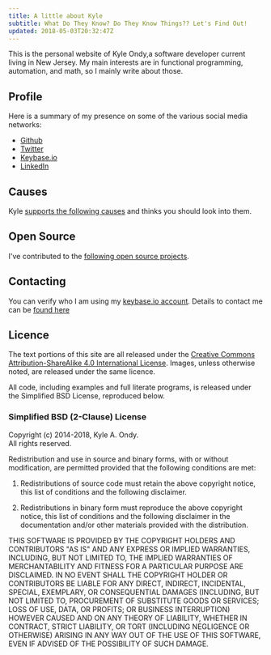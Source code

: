 ```yaml
---
title: A little about Kyle
subtitle: What Do They Know? Do They Know Things?? Let's Find Out!
updated: 2018-05-03T20:32:47Z
---
```


This is the personal website of Kyle Ondy,a software developer current living in New Jersey.
My main interests are in functional programming, automation, and math, so I mainly write about those.

Profile
-------

Here is a summary of my presence on some of the various social media networks:

* [Github](https://github.com/kyleondy)
* [Twitter](https://twitter.com/kyleondy)
* [Keybase.io](https://keybase.io/kyleondy)
* [LinkedIn](https://www.linkedin.com/in/kyleondy)

Causes
------

Kyle [supports the following causes](/support) and thinks you should look into them.

Open Source
----------

I've contributed to the [following open source projects](/opensource).

Contacting
----------

You can verify who I am using my [keybase.io account](https://keybase.io/kyleondy).
Details to contact me can be [found here](/contact)

Licence
-------

The text portions of this site are all released under the
<a rel="license" href="http://creativecommons.org/licenses/by-sa/4.0/">Creative Commons Attribution-ShareAlike 4.0 International License</a>.
Images, unless otherwise noted, are released under the same licence.

All code, including examples and full literate programs, is released under the
Simplified BSD License, reproduced below.

### Simplified BSD (2-Clause) License

Copyright (c) 2014-2018, Kyle A. Ondy.<br />
All rights reserved.

Redistribution and use in source and binary forms, with or without modification, are permitted provided that the following conditions are met:

1. Redistributions of source code must retain the above copyright notice, this list of conditions and the following disclaimer.

2. Redistributions in binary form must reproduce the above copyright notice, this list of conditions and the following disclaimer in the documentation and/or other materials provided with the distribution.

THIS SOFTWARE IS PROVIDED BY THE COPYRIGHT HOLDERS AND CONTRIBUTORS "AS IS" AND ANY EXPRESS OR IMPLIED WARRANTIES, INCLUDING, BUT NOT LIMITED TO, THE IMPLIED WARRANTIES OF MERCHANTABILITY AND FITNESS FOR A PARTICULAR PURPOSE ARE DISCLAIMED. IN NO EVENT SHALL THE COPYRIGHT HOLDER OR CONTRIBUTORS BE LIABLE FOR ANY DIRECT, INDIRECT, INCIDENTAL, SPECIAL, EXEMPLARY, OR CONSEQUENTIAL DAMAGES (INCLUDING, BUT NOT LIMITED TO, PROCUREMENT OF SUBSTITUTE GOODS OR SERVICES; LOSS OF USE, DATA, OR PROFITS; OR BUSINESS INTERRUPTION) HOWEVER CAUSED AND ON ANY THEORY OF LIABILITY, WHETHER IN CONTRACT, STRICT LIABILITY, OR TORT (INCLUDING NEGLIGENCE OR OTHERWISE) ARISING IN ANY WAY OUT OF THE USE OF THIS SOFTWARE, EVEN IF ADVISED OF THE POSSIBILITY OF SUCH DAMAGE.
